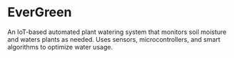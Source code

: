 # EverGreen
An IoT-based automated plant watering system that monitors soil moisture and waters plants as needed. Uses sensors, microcontrollers, and smart algorithms to optimize water usage.
